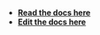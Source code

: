 - [**Read the docs here**](https://cycle.js.org/api/time.html)
- [**Edit the docs here**](https://github.com/cyclejs/cyclejs/blob/master/docs/content/api/time.md)
